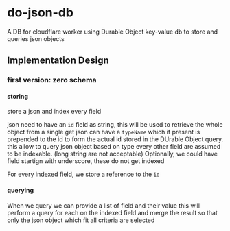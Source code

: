 # do-json-db

A DB for cloudflare worker using Durable Object key-value db to store and queries json objects

## Implementation Design

### first version: zero schema


#### storing
store a json and index every field

json need to have an `id` field as string, this will be used to retrieve the whole object from a single get
json can have a `typeName` which if present is prepended to the id to form the actual id stored in the DUrable Object query. this allow to query json object based on type
every other field are assumed to be indexable. (long string are not acceptable)
Optionally, we could have field startign with underscore, these do not get indexed

For every indexed field, we store a reference to the `id`

#### querying

When we query we can provide a list of field and their value
this will perform a query for each on the indexed field and merge the result so that only the json object which fit all criteria are selected


